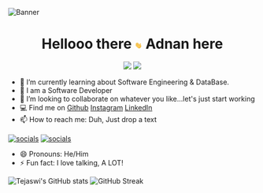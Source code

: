 ![Banner](https://github.com/adnan-bhaldar/adnan-bhaldar/blob/main/Banner.gif)
<h1 align="center">Hellooo there <img src="https://raw.githubusercontent.com/ABSphreak/ABSphreak/master/gifs/Hi.gif" width="3%"> Adnan here</h1>
<p align="center"><img src="https://visitor-badge.laobi.icu/badge?page_id=Adnan-Bhaldar.Adnan-Bhaldar"> <img src="https://img.shields.io/github/followers/Adnan-Bhaldar?label=Follow&style=social)](https://github.com/Tejaswi-Chaudhari"></p>

<!--
**Adnan-Bhaldar/Adnan-Bhaldar** is a ✨ _special_ ✨ repository because its `README.md` (this file) appears on your GitHub profile.

Here are some ideas to get you started:
-->
- 🌱 I’m currently learning about Software Engineering & DataBase.
- 🌟 I am a Software Developer
- 👯 I’m looking to collaborate on whatever you like...let's just start working
- 💻 Find me on [Github](https://github.com/adnan-bhaldar) [Instagram](https://instagram.com/adnan_bhaldar) [LinkedIn](https://www.linkedin.com/in/adnan-bhaldar/)
- 📫 How to reach me: Duh, Just drop a text<br>
<p><a href="https://www.linkedin.com/in/adnan-bhaldar/" target="blank"><img align="center" src="https://img.shields.io/badge/LinkedIn-0077B5?style=for-the-badge&logo=linkedin&logoColor=white" alt="socials"/></a> <a href="http://www.gmail.com/" target="blank"><img align="center" src="https://img.shields.io/badge/adnanbhaldar115@gmail.com-D14836?style=for-the-badge&logo=gmail&logoColor=white" alt="socials"/></a></p>

- 😄 Pronouns: He/Him
- ⚡ Fun fact: I love talking, A LOT!

<p align="left">
  <img width="46.75%" src="https://github-readme-stats.vercel.app/api?username=Adnan-Bhaldar&show_icons=true&title_color=5271ff&text_color=000000&icon_color=5271ff&border_color=ffffff&bg_color=fffff)](https://github.com/Adnan-Bhaldar/github-readme-stats" alt="Tejaswi's GitHub stats"/> 
  <img width="49.75%" src="https://github-readme-streak-stats.herokuapp.com/?user=Adnan-Bhaldar&background=ffffff&stroke=5271ff&ring=5271ff&fire=5271ff&currStreakNum=5271ff&sideNums=5271ff&currStreakLabel=000000&sideLabels=000000&dates=000000)](https://git.io/streak-stats" alt="GitHub Streak"/>
</p>

